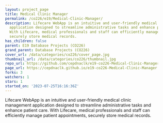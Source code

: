 ```yaml
---
layout: project_page
title: Medical Clinic Manager
permalink: /co226/e19/Medical-Clinic-Manager/
description: Lifecare WebApp is an intuitive and user-friendly medical clinic management
  application designed to streamline administrative tasks and enhance patient care.
  With Lifecare, medical professionals and staff can efficiently manage patient appointments,
  securely store medical records.
has_children: false
parent: E19 Database Projects (CO226)
grand_parent: Database Projects (CO226)
cover_url: /data/categories/co226/cover_page.jpg
thumbnail_url: /data/categories/co226/thumbnail.jpg
repo_url: https://github.com/cepdnaclk/e19-co226-Medical-Clinic-Manager
page_url: https://cepdnaclk.github.io/e19-co226-Medical-Clinic-Manager
forks: 3
watchers: 1
stars: 1
started_on: '2023-07-25T16:16:36Z'
---
```


Lifecare WebApp is an intuitive and user-friendly medical clinic management application designed to streamline administrative tasks and enhance patient care. With Lifecare, medical professionals and staff can efficiently manage patient appointments, securely store medical records.
